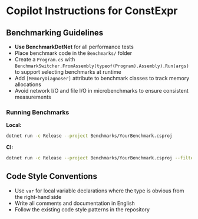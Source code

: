 # Copilot Instructions for ConstExpr

## Benchmarking Guidelines

- **Use BenchmarkDotNet** for all performance tests
- Place benchmark code in the `Benchmarks/` folder
- Create a `Program.cs` with `BenchmarkSwitcher.FromAssembly(typeof(Program).Assembly).Run(args)` to support selecting benchmarks at runtime
- Add `[MemoryDiagnoser]` attribute to benchmark classes to track memory allocations
- Avoid network I/O and file I/O in microbenchmarks to ensure consistent measurements

### Running Benchmarks

**Local:**
```bash
dotnet run -c Release --project Benchmarks/YourBenchmark.csproj
```

**CI:**
```bash
dotnet run -c Release --project Benchmarks/YourBenchmark.csproj --filter '*'
```

## Code Style Conventions

- Use `var` for local variable declarations where the type is obvious from the right-hand side
- Write all comments and documentation in English
- Follow the existing code style patterns in the repository
